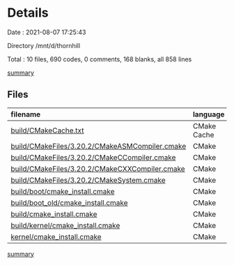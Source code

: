 # Details

Date : 2021-08-07 17:25:43

Directory /mnt/d/thornhill

Total : 10 files,  690 codes, 0 comments, 168 blanks, all 858 lines

[summary](results.md)

## Files
| filename | language | code | comment | blank | total |
| :--- | :--- | ---: | ---: | ---: | ---: |
| [build/CMakeCache.txt](/build/CMakeCache.txt) | CMake Cache | 330 | 0 | 75 | 405 |
| [build/CMakeFiles/3.20.2/CMakeASMCompiler.cmake](/build/CMakeFiles/3.20.2/CMakeASMCompiler.cmake) | CMake | 15 | 0 | 6 | 21 |
| [build/CMakeFiles/3.20.2/CMakeCCompiler.cmake](/build/CMakeFiles/3.20.2/CMakeCCompiler.cmake) | CMake | 61 | 0 | 18 | 79 |
| [build/CMakeFiles/3.20.2/CMakeCXXCompiler.cmake](/build/CMakeFiles/3.20.2/CMakeCXXCompiler.cmake) | CMake | 72 | 0 | 20 | 92 |
| [build/CMakeFiles/3.20.2/CMakeSystem.cmake](/build/CMakeFiles/3.20.2/CMakeSystem.cmake) | CMake | 10 | 0 | 6 | 16 |
| [build/boot/cmake_install.cmake](/build/boot/cmake_install.cmake) | CMake | 37 | 0 | 8 | 45 |
| [build/boot_old/cmake_install.cmake](/build/boot_old/cmake_install.cmake) | CMake | 37 | 0 | 8 | 45 |
| [build/cmake_install.cmake](/build/cmake_install.cmake) | CMake | 54 | 0 | 11 | 65 |
| [build/kernel/cmake_install.cmake](/build/kernel/cmake_install.cmake) | CMake | 37 | 0 | 8 | 45 |
| [kernel/cmake_install.cmake](/kernel/cmake_install.cmake) | CMake | 37 | 0 | 8 | 45 |

[summary](results.md)